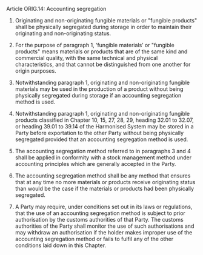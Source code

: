 Article ORIG.14: Accounting segregation

1. Originating and non-originating fungible materials or "fungible products" shall be physically segregated during storage in order to maintain their originating and non-originating status.

2. For the purpose of paragraph 1, ‘fungible materials’ or "fungible products" means materials or products that are of the same kind and commercial quality, with the same technical and physical characteristics, and that cannot be distinguished from one another for origin purposes.

3. Notwithstanding paragraph 1, originating and non-originating fungible materials may be used in the production of a product without being physically segregated during storage if an accounting segregation method is used.

4. Notwithstanding paragraph 1, originating and non-originating fungible products classified in Chapter 10, 15, 27, 28, 29, heading 32.01 to 32.07, or heading 39.01 to 39.14 of the Harmonised System may be stored in a Party before exportation to the other Party without being physically segregated provided that an accounting segregation method is used.

5. The accounting segregation method referred to in paragraphs 3 and 4 shall be applied in conformity with a stock management method under accounting principles which are generally accepted in the Party.
 

6. The accounting segregation method shall be any method that ensures that at any time no more materials or products receive originating status than would be the case if the materials or products had been physically segregated.

7. A Party may require, under conditions set out in its laws or regulations, that the use of an accounting segregation method is subject to prior authorisation by the customs authorities of that Party. The customs authorities of the Party shall monitor the use of such authorisations and may withdraw an authorisation if the holder makes improper use of the accounting segregation method or fails to fulfil any of the other conditions laid down in this Chapter.

